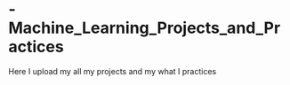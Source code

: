 # -Machine_Learning_Projects_and_Practices

Here I upload my all my projects and my what I practices
